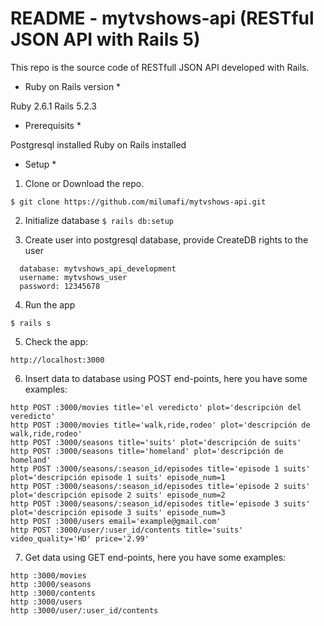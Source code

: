 # README - mytvshows-api (RESTful JSON API with Rails 5) 

This repo is the source code of RESTfull JSON API developed with Rails.

* Ruby on Rails version *

Ruby 2.6.1
Rails 5.2.3

* Prerequisits *

Postgresql installed
Ruby on Rails installed

* Setup *

1. Clone or Download the repo.

`$ git clone https://github.com/milumafi/mytvshows-api.git`

2. Initialize database
`$ rails db:setup`

3. Create user into postgresql database, provide CreateDB rights to the user

```
  database: mytvshows_api_development
  username: mytvshows_user
  password: 12345678
```

4. Run the app

`$ rails s`

5. Check the app:

`http://localhost:3000`

6. Insert data to database using POST end-points, here you have some examples:

```
http POST :3000/movies title='el veredicto' plot='descripción del veredicto'
http POST :3000/movies title='walk,ride,rodeo' plot='descripción de walk,ride,rodeo'
http POST :3000/seasons title='suits' plot='descripción de suits'
http POST :3000/seasons title='homeland' plot='descripción de homeland'
http POST :3000/seasons/:season_id/episodes title='episode 1 suits' plot='descripción episode 1 suits' episode_num=1
http POST :3000/seasons/:season_id/episodes title='episode 2 suits' plot='descripción episode 2 suits' episode_num=2
http POST :3000/seasons/:season_id/episodes title='episode 3 suits' plot='descripción episode 3 suits' episode_num=3
http POST :3000/users email='example@gmail.com'
http POST :3000/user/:user_id/contents title='suits' video_quality='HD' price='2.99'
```

7. Get data using GET end-points, here you have some examples:

```
http :3000/movies
http :3000/seasons
http :3000/contents
http :3000/users
http :3000/user/:user_id/contents
```



